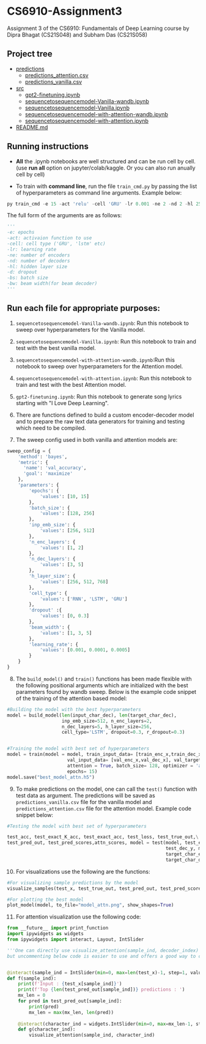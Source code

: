 # CS6910-Assignment3
Assignment 3 of the CS6910: Fundamentals of Deep Learning course by Dipra Bhagat (CS21S048) and Subham Das (CS21S058)


## Project tree
 * [predictions](./predictions)
   * [predictions_attention.csv](./predictions/predictions_attention.csv)
   * [predictions_vanilla.csv](./predictions/[predictions_vanilla.csv)
 * [src](./src)
   * [gpt2-finetuning.ipynb](./src/gpt2-finetuning.ipynb)
   * [sequencetosequencemodel-Vanilla-wandb.ipynb](./src/sequencetosequencemodel-Vanilla-wandb.ipynb)
   * [sequencetosequencemodel-Vanilla.ipynb](./src/sequencetosequencemodel-Vanilla.ipynb)
   * [sequencetosequencemodel-with-attention-wandb.ipynb](./src/sequencetosequencemodel-with-attention-wandb.ipynb)
   * [sequencetosequencemodel-with-attention.ipynb](./src/sequencetosequencemodel-with-attention.ipynb)
 * [README.md](./README.md)

## Running instructions

* **All** the .ipynb notebooks are well structured and can be run cell by cell. (use **run all** option on jupyter/colab/kaggle. Or you can also run anually cell by cell)

* To train with **command line**, run the file ```train_cmd.py``` by passing the list of hyperparameters as command line arguments. Example below:

```python
py train_cmd -e 15 -act 'relu' -cell 'GRU' -lr 0.001 -ne 2 -nd 2 -hl 256 -d 0.3 -bs 256 -bw 3
```
The full form of the arguments are as follows:
```python
'''
-e: epochs 
-act: activaion function to use
-cell: cell type ('GRU', 'lstm' etc)
-lr: learning rate
-ne: number of encoders
-nd: number of decoders
-hl: hidden layer size
-d: dropout
-bs: batch size 
-bw: beam width(for beam decoder)
'''
```


## Run each file for appropriate purposes:

1. ```sequencetosequencemodel-Vanilla-wandb.ipynb```: Run this notebook to sweep over hyperparameters for the Vanilla model.

2. ```sequencetosequencemodel-Vanilla.ipynb```: Run this notebook to train and test with the best vanilla model.

3. ```sequencetosequencemodel-with-attention-wandb.ipynb```:Run this notebook to sweep over hyperparameters for the Attention model.

4. ```sequencetosequencemodel-with-attention.ipynb```: Run this notebook to train and test with the best Attention model.

5. ```gpt2-finetuning.ipynb```: Run this notebook to generate song lyrics starting with "I Love Deep Learning".

6. There are functions defined to build a custom encoder-decoder model and to prepare the raw text data generators for training and testing which need to be compiled.

7. The sweep config used in both vanilla and attention models are:

```python
sweep_config = {
    'method': 'bayes',            
    'metric': {
      'name': 'val_accuracy',
      'goal': 'maximize'   
    },
    'parameters': {
        'epochs': {
            'values': [10, 15]
        },
        'batch_size': {
            'values': [128, 256]
        },
        'inp_emb_size': {
            'values': [256, 512]
        },
        'n_enc_layers': {
            'values': [1, 2]
        },
        'n_dec_layers': {
            'values': [3, 5]
        },
        'h_layer_size': {
            'values': [256, 512, 768]
        },
        'cell_type': {
            'values': ['RNN', 'LSTM', 'GRU']
        },
        'dropout' :{
            'values': [0, 0.3]
        },
        'beam_width': {
            'values': [1, 3, 5]
        },
        'learning_rate': {
            'values': [0.001, 0.0001, 0.0005]
        }
    }
}
```

8. The ```build_model()``` and ```train()```  functions has been made flexible with the following positional arguments which are initialized with the best parameters found by wandb sweep. Below is the example code snippet of the training of the attention based model:


```python
#Building the model with the best hyperparameters
model = build_model(len(input_char_dec), len(target_char_dec), 
                    inp_emb_size=512, n_enc_layers=2, 
                    n_dec_layers=5, h_layer_size=256, 
                    cell_type='LSTM', dropout=0.3, r_dropout=0.3)


#Training the model with best set of hyperparameters
model = train(model = model, train_input_data= [train_enc_x,train_dec_x], train_target_data= train_dec_y, 
                      val_input_data= [val_enc_x,val_dec_x], val_target_data= val_dec_y, beam_width= 5,
                      attention = True, batch_size= 128, optimizer = 'adam', learning_rate= 0.001, 
                      epochs= 15)
model.save("best_model_attn.h5")
```

9. To make predictions on the model, one can call the ```test()``` function with test data as argument. The predictions will be saved as  ```predictions_vanilla.csv``` file for the vanilla model and ```predictions_attention.csv``` file for the attention model. Example code snippet below:

```python
#Testing the model with best set of hyperparameters

test_acc, test_exact_K_acc, test_exact_acc, test_loss, test_true_out,\
test_pred_out, test_pred_scores,attn_scores, model = test(model, test_enc_x, 
                                                          test_dec_y, max_decoder_seq_length, 
                                                          target_char_enc, 
                                                          target_char_dec, test_x)
```

10. For visualizations use the following are the functions:
```python
#For visualizing sample predictions by the model
visualize_samples(test_x, test_true_out, test_pred_out, test_pred_scores)

#For plotting the best model
plot_model(model, to_file="model_attn.png", show_shapes=True)
```

11. For attention visualization use the following code:
```python
from __future__ import print_function
import ipywidgets as widgets
from ipywidgets import interact, Layout, IntSlider

'''One can directly use visualize_attention(sample_ind, decoder_index) to get the result if interaction isn't needed, 
but uncommenting below code is easier to use and offers a good way to choose the sample index and decoder index, and seeing the attention for K decoder predictons'''


@interact(sample_ind = IntSlider(min=0, max=len(test_x)-1, step=1, value=10, layout=Layout(width='800px')))
def f(sample_ind):
    print(f'Input : {test_x[sample_ind]}')
    print(f'Top {len(test_pred_out[sample_ind])} predictions : ')
    mx_len = 0
    for pred in test_pred_out[sample_ind]:
        print(pred)
        mx_len = max(mx_len, len(pred))
    
    @interact(character_ind = widgets.IntSlider(min=0, max=mx_len-1, step=1, value=0))
    def g(character_ind):
        visualize_attention(sample_ind, character_ind)
```

